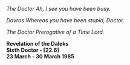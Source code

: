 _The Doctor_ _Ah, I see you have been busy._

_Davros_ _Whereas you have been stupid, Doctor._

_The Doctor_ _Prerogative of a Time Lord._

**Revelation of the Daleks  
Sixth Doctor - [22.6]  
23 March - 30 March 1985**